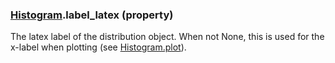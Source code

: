 ### [Histogram](Histogram.md).label_latex (property)




The latex label of the distribution object. When not None, this is used for
the x-label when plotting (see [Histogram.plot](Histogram.plot.md)).

